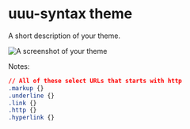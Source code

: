 # uuu-syntax theme

A short description of your theme.

![A screenshot of your theme](https://f.cloud.github.com/assets/69169/2289498/4c3cb0ec-a009-11e3-8dbd-077ee11741e5.gif)


Notes:

```css
// All of these select URLs that starts with http
.markup {}
.underline {}
.link {}
.http {}
.hyperlink {}
```
